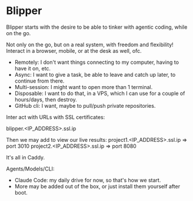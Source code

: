# Blipper

Blipper starts with the desire to be able to tinker with agentic coding, while on the go.

Not only on the go, but on a real system, with freedom and flexibility!
Interact in a browser, mobile, or at the desk as well, ofc.

- Remotely: I don't want things connecting to my computer, having to have it on, etc.
- Async: I want to give a task, be able to leave and catch up later, to continue from there.
- Multi-session: I might want to open more than 1 terminal.
- Disposable: I want to do that, in a VPS, which I can use for a couple of hours/days, then destroy.
- GitHub cli: I want, maybe to pull/push private repositories.

Inter act with URLs with SSL certificates:

blipper.<IP_ADDRESS>.ssl.ip

Then we may add to view our live results:
project1.<IP_ADDRESS>.ssl.ip => port 3010 
project2.<IP_ADDRESS>.ssl.ip => port 8080

It's all in Caddy.


Agents/Models/CLI:
- Claude Code: my daily drive for now, so that's how we start.
- More may be added out of the box, or just install them yourself after boot. 
